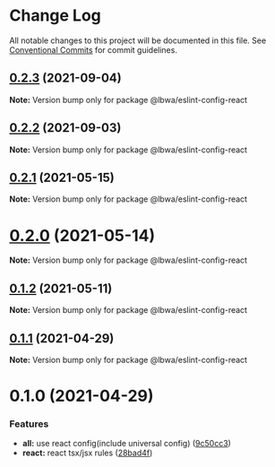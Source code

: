 # Change Log

All notable changes to this project will be documented in this file.
See [Conventional Commits](https://conventionalcommits.org) for commit guidelines.

## [0.2.3](https://github.com/lbwa/eslint-config/compare/@lbwa/eslint-config-react@0.2.2...@lbwa/eslint-config-react@0.2.3) (2021-09-04)

**Note:** Version bump only for package @lbwa/eslint-config-react

## [0.2.2](https://github.com/lbwa/eslint-config/compare/@lbwa/eslint-config-react@0.2.1...@lbwa/eslint-config-react@0.2.2) (2021-09-03)

**Note:** Version bump only for package @lbwa/eslint-config-react

## [0.2.1](https://github.com/lbwa/eslint-config/compare/@lbwa/eslint-config-react@0.2.0...@lbwa/eslint-config-react@0.2.1) (2021-05-15)

**Note:** Version bump only for package @lbwa/eslint-config-react

# [0.2.0](https://github.com/lbwa/eslint-config/compare/@lbwa/eslint-config-react@0.1.2...@lbwa/eslint-config-react@0.2.0) (2021-05-14)

**Note:** Version bump only for package @lbwa/eslint-config-react

## [0.1.2](https://github.com/lbwa/eslint-config/compare/@lbwa/eslint-config-react@0.1.1...@lbwa/eslint-config-react@0.1.2) (2021-05-11)

**Note:** Version bump only for package @lbwa/eslint-config-react

## [0.1.1](https://github.com/lbwa/eslint-config/compare/@lbwa/eslint-config-react@0.1.0...@lbwa/eslint-config-react@0.1.1) (2021-04-29)

**Note:** Version bump only for package @lbwa/eslint-config-react

# 0.1.0 (2021-04-29)

### Features

- **all:** use react config(include universal config) ([9c50cc3](https://github.com/lbwa/eslint-config/commit/9c50cc342923aac8e6c93c17d2840cab6cde3c70))
- **react:** react tsx/jsx rules ([28bad4f](https://github.com/lbwa/eslint-config/commit/28bad4f8727e0919ff4a2981100b758953b59d0b))
